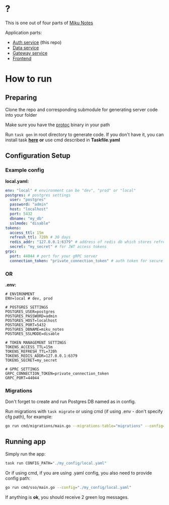 # ?

This is one out of four parts of [Miku Notes]()

Application parts:

- [Auth service](https://github.com/kuromii5/miku-notes-auth) (this repo)
- [Data service](https://github.com/kutoru/miku-notes-data)
- [Gateway service](https://github.com/kutoru/miku-notes-gateway)
- [Frontend](https://github.com/kinokorain/Miku-notes-frontend)

# How to run

## Preparing

Clone the repo and corresponding submodule for generating server code into your folder

Make sure you have the [protoc](https://grpc.io/docs/protoc-installation) binary in your path

Run `task gen` in root directory to generate code. If you don't have it, you can install task [**here**](https://taskfile.dev/installation/) **or** use cmd described in **Taskfile.yaml**

## Configuration Setup

### Example config

**local.yaml:**

```yaml
env: "local" # environment can be "dev", "prod" or "local"
postgres: # postgres settings
  user: "postgres"
  password: "admin"
  host: "localhost"
  port: 5432
  dbname: "my_db"
  sslmode: "disable"
tokens:
  access_ttl: 15m
  refresh_ttl: 720h # 30 days
  redis_addr: "127.0.0.1:6379" # address of redis db which stores refresh tokens
  secret: "my_secret" # for JWT access tokens
grpc:
  port: 44044 # port for your gRPC server
  connection_token: "private_connection_token" # auth token for secure connection between services
```

### OR

**.env:**

```dotenv
# ENVIRONMENT
ENV=local # dev, prod

# POSTGRES SETTINGS
POSTGRES_USER=postgres
POSTGRES_PASSWORD=admin
POSTGRES_HOST=localhost
POSTGRES_PORT=5432
POSTGRES_DBNAME=miku_notes
POSTGRES_SSLMODE=disable

# TOKEN MANAGEMENT SETTINGS
TOKENS_ACCESS_TTL=15m
TOKENS_REFRESH_TTL=720h
TOKENS_REDIS_ADDR=127.0.0.1:6379
TOKENS_SECRET=my_secret

# GPRC SETTINGS
GRPC_CONNECTION_TOKEN=private_connection_token
GRPC_PORT=44044
```

### Migrations

Don't forget to create and run Postgres DB named as in config.

Run migrations with `task migrate` or using cmd (if using .env - don't specify cfg path), for example:

```bash
go run cmd/migrations/main.go --migrations-table="migrations" --config="config/local.yaml"
```

## Running app

Simply run the app:

```bash
task run CONFIG_PATH="./my_config/local.yaml"
```

Or if using cmd, if you are using .yaml config, you also need to provide config path:

```bash
go run cmd/sso/main.go --config="./my_config/local.yaml"
```

If anything is **ok**, you should receive 2 green log messages.
